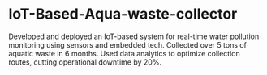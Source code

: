 # IoT-Based-Aqua-waste-collector
Developed and deployed an IoT-based system for real-time water pollution monitoring using sensors and embedded tech. Collected over 5 tons of aquatic waste in 6 months. Used data analytics to optimize collection routes, cutting operational downtime by 20%.
